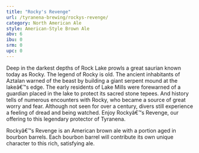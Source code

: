 ```yaml
---
title: "Rocky's Revenge"
url: /tyranena-brewing/rockys-revenge/
category: North American Ale
style: American-Style Brown Ale
abv: 6
ibu: 0
srm: 0
upc: 0
---
```

Deep in the darkest depths of Rock Lake prowls a great saurian known today as Rocky.  The legend of Rocky is old.  The ancient inhabitants of Aztalan warned of the beast by building a giant serpent mound at the lakeâ€™s edge.  The early residents of Lake Mills were forewarned of a guardian placed in the lake to protect its sacred stone tepees.  And history tells of numerous encounters with Rocky, who became a source of great worry and fear.  Although not seen for over a century, divers still experience a feeling of dread and being watched.  Enjoy Rockyâ€™s Revenge, our offering to this legendary protector of Tyranena.

Rockyâ€™s Revenge is an American brown ale with a portion aged in bourbon barrels.  Each bourbon barrel will contribute its own unique character to this rich, satisfying ale.
